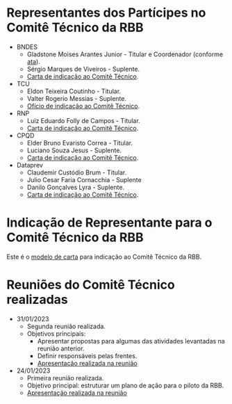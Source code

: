 # Representantes dos Partícipes no Comitê Técnico da RBB

- BNDES
  - Gladstone Moises Arantes Junior - Titular e Coordenador (conforme [ata](2022-11-29-Ata-Reunião-Governança-RBB-Assinada.pdf)).
  - Sérgio Marques de Viveiros - Suplente.
  - [Carta de indicação ao Comitê Técnico](2022-12-22-Indicação-Representantes-BNDES-CARTA-SUP-ATI-01-2022.pdf).
- TCU
  - Eldon Teixeira Coutinho - Titular.
  - Valter Rogerio Messias - Suplente.
  - [Ofício de indicação ao Comitê Técnico](2023-01-05-Indicação-Representantes-TCU.pdf).
- RNP 
  - Luiz Eduardo Folly de Campos - Titular. 
  - [Carta de indicação ao Comitê Técnico](2023-01-03-Indicação-Representante-RNP.pdf).
- CPQD
  - Elder Bruno Evaristo Correa - Titular.
  - Luciano Souza Jesus - Suplente.
  - [Carta de indicação ao Comitê Técnico](2023-01-06-Indicação-Representantes-CPQD.pdf).
- Dataprev
  - Claudemir Custódio Brum - Titular.
  - Julio Cesar Faria Cornacchia - Suplente
  - Danilo Gonçalves Lyra - Suplente.
  - [Carta de indicação ao Comitê Técnico](2023-01-10-Indicação-Representantes-Dataprev.pdf).

# Indicação de Representante para o Comitê Técnico da RBB

Este é o [modelo de carta](Modelo-Carta-Indicação-Comitê-Técnico.docx) para indicação ao Comitê Técnico da RBB.

# Reuniões do Comitê Técnico realizadas 

- 31/01/2023
  - Segunda reunião realizada.
  - Objetivos principais:
    - Apresentar propostas para algumas das atividades levantadas na reunião anterior.
    - Definir responsáveis pelas frentes.
    -  [Apresentação realizada na reunião](2023-01-31-Reunião-Comitê-Técnico.pptx)
- 24/01/2023
  -  Primeira reunião realizada.
  -  Objetivo principal: estruturar um plano de ação para o piloto da RBB.
  -  [Apresentação realizada na reunião](2023-01-24-Reunião-Comitê-Técnico.pptx)
